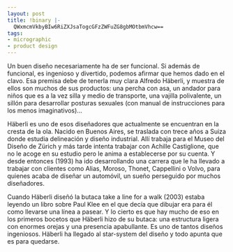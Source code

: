 ```yaml
---
layout: post
title: !binary |-
  QWxmcmVkbyBIw6RiZXJsaTogcGFzZWFuZG8gbMOtbmVhcw==
tags:
- micrographic
- product design
---
```

Un buen diseño necesariamente ha de ser funcional. Si además de funcional, es ingenioso y divertido, podemos afirmar que hemos dado en el clavo. Esa premisa debe de tenerla muy clara Alfredo Häberli, y muestra de ellos son muchos de sus productos: una percha con asa, un andador para niños que es a la vez silla y medio de transporte, una vajilla polivalente, un sillón para desarrollar posturas sexuales (con manual de instrucciones para los menos imaginativos)…
<!--more-->
Häberli es uno de esos diseñadores que actualmente se encuentran en la cresta de la ola. Nacido en Buenos Aires, se traslada con trece años a Suiza donde estudia delineación y diseño industrial. Allí trabaja para el Museo del Diseño de Zürich y más tarde intenta trabajar con Achille Castiglione, que no le acoge en su estudio pero le anima a establecerse por su cuenta. Y desde entonces (1993) ha ido desarrollando una carrera que le ha llevado a trabajar con clientes como Alias, Moroso, Thonet, Cappellini o Volvo, para quienes acaba de diseñar un automóvil, un sueño perseguido por muchos diseñadores.

Cuando Häberli diseñó la butaca take a line for a walk (2003) estaba leyendo un libro sobre Paul Klee en el que decía que dibujar era para él como llevarse una línea a pasear. Y lo cierto es que hay mucho de eso en los primeros bocetos que Häberli hizo de su butaca: una estructura ligera con enormes orejas y una presencia apabullante. Es uno de tantos diseños ingeniosos. Häberli ha llegado al star-system del diseño y todo apunta que es para quedarse.
